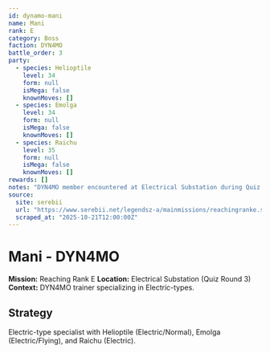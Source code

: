 ```yaml
---
id: dynamo-mani
name: Mani
rank: E
category: Boss
faction: DYN4MO
battle_order: 3
party:
  - species: Helioptile
    level: 34
    form: null
    isMega: false
    knownMoves: []
  - species: Emolga
    level: 34
    form: null
    isMega: false
    knownMoves: []
  - species: Raichu
    level: 35
    form: null
    isMega: false
    knownMoves: []
rewards: []
notes: "DYN4MO member encountered at Electrical Substation during Quiz Round 3."
source:
  site: serebii
  url: "https://www.serebii.net/legendsz-a/mainmissions/reachingranke.shtml"
  scraped_at: "2025-10-21T12:00:00Z"
---
```


# Mani - DYN4MO

**Mission:** Reaching Rank E
**Location:** Electrical Substation (Quiz Round 3)
**Context:** DYN4MO trainer specializing in Electric-types.

## Strategy
Electric-type specialist with Helioptile (Electric/Normal), Emolga (Electric/Flying), and Raichu (Electric).
